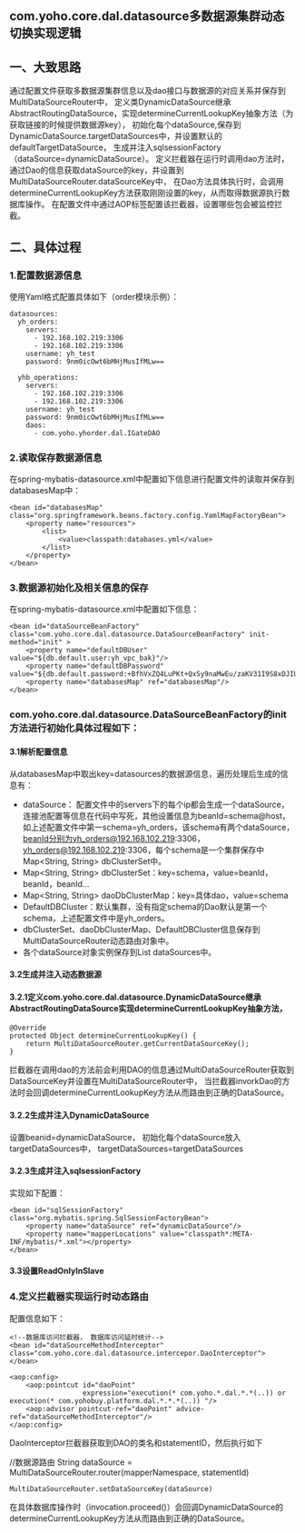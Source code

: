 com.yoho.core.dal.datasource多数据源集群动态切换实现逻辑
-----
## 一、大致思路

通过配置文件获取多数据源集群信息以及dao接口与数据源的对应关系并保存到MultiDataSourceRouter中，
定义类DynamicDataSource继承AbstractRoutingDataSource，实现determineCurrentLookupKey抽象方法（为获取链接的时候提供数据源key），
初始化每个dataSource,保存到DynamicDataSource.targetDataSources中，并设置默认的defaultTargetDataSource，
生成并注入sqlsessionFactory（dataSource=dynamicDataSource）。
定义拦截器在运行时调用dao方法时，通过Dao的信息获取dataSource的key，并设置到MultiDataSourceRouter.dataSourceKey中，
在Dao方法具体执行时，会调用determineCurrentLookupKey方法获取刚刚设置的key，从而取得数据源执行数据库操作。
在配置文件中通过AOP标签配置该拦截器，设置哪些包会被监控拦截。

## 二、具体过程
### 1.配置数据源信息
使用Yaml格式配置具体如下（order模块示例）：

    datasources:
      yh_orders:
        servers:
          - 192.168.102.219:3306
          - 192.168.102.219:3306
        username: yh_test
        password: 9nm0icOwt6bMHjMusIfMLw==
    
      yhb_operations:
        servers:
          - 192.168.102.219:3306
          - 192.168.102.219:3306
        username: yh_test
        password: 9nm0icOwt6bMHjMusIfMLw==
        daos:
          - com.yoho.yhorder.dal.IGateDAO
     
### 2.读取保存数据源信息	  
在spring-mybatis-datasource.xml中配置如下信息进行配置文件的读取并保存到databasesMap中：

	<bean id="databasesMap" class="org.springframework.beans.factory.config.YamlMapFactoryBean">
		<property name="resources">
			<list>
				<value>classpath:databases.yml</value>
			</list>
		</property>
	</bean>
	
### 3.数据源初始化及相关信息的保存
在spring-mybatis-datasource.xml中配置如下信息：

	<bean id="dataSourceBeanFactory" class="com.yoho.core.dal.datasource.DataSourceBeanFactory" init-method="init" >
		<property name="defaultDBUser" value="${db.default.user:yh_vpc_bak}"/>
		<property name="defaultDBPassword" value="${db.default.password:+BfhVxZQ4LuPKt+QxSy9naMwEu/zaKV31I9S8xDJIUA=}"/>
		<property name="databasesMap" ref="databasesMap"/>
	</bean>
	
### com.yoho.core.dal.datasource.DataSourceBeanFactory的init方法进行初始化具体过程如下：
#### 3.1解析配置信息
从databasesMap中取出key=datasources的数据源信息，遍历处理后生成的信息有：

- dataSource：
    配置文件中的servers下的每个ip都会生成一个dataSource，连接池配置等信息在代码中写死，其他设置信息为beanId=schema@host，
    如上述配置文件中第一schema=yh_orders，该schema有两个dataSource，beanId分别为yh_orders@192.168.102.219:3306，yh_orders@192.168.102.219:3306，每个schema是一个集群保存中Map<String, String> dbClusterSet中。
- Map<String, String> dbClusterSet：key=schema，value=beanId，beanId，beanId...
- Map<String, String> daoDbClusterMap：key=具体dao，value=schema
- DefaultDBCluster：默认集群，没有指定schema的Dao默认是第一个schema，上述配置文件中是yh_orders。
- dbClusterSet、daoDbClusterMap、DefaultDBCluster信息保存到MultiDataSourceRouter动态路由对象中。
- 各个dataSource对象实例保存到List<DataSource> dataSources中。

#### 3.2生成并注入动态数据源
#### 3.2.1定义com.yoho.core.dal.datasource.DynamicDataSource继承AbstractRoutingDataSource实现determineCurrentLookupKey抽象方法，

	@Override
	protected Object determineCurrentLookupKey() {
		return MultiDataSourceRouter.getCurrentDataSourceKey();
	}
	
拦截器在调用dao的方法前会利用DAO的信息通过MultiDataSourceRouter获取到DataSourceKey并设置在MultiDataSourceRouter中，
当拦截器invorkDao的方法时会回调determineCurrentLookupKey方法从而路由到正确的DataSource。
#### 3.2.2生成并注入DynamicDataSource
设置beanid=dynamicDataSource，
初始化每个dataSource放入targetDataSources中，
targetDataSources=targetDataSources
#### 3.2.3生成并注入sqlsessionFactory
实现如下配置：

	<bean id="sqlSessionFactory" class="org.mybatis.spring.SqlSessionFactoryBean">
		<property name="dataSource" ref="dynamicDataSource"/>
		<property name="mapperLocations" value="classpath*:META-INF/mybatis/*.xml"></property>
	</bean>
#### 3.3设置ReadOnlyInSlave

### 4.定义拦截器实现运行时动态路由
配置信息如下：

    <!--数据库访问拦截器， 数据库访问延时统计-->
	<bean id="dataSourceMethodInterceptor" class="com.yoho.core.dal.datasource.intercepor.DaoInterceptor">
	</bean>

	<aop:config>
		<aop:pointcut id="daoPoint"
					  expression="execution(* com.yoho.*.dal.*.*(..)) or execution(* com.yohobuy.platform.dal.*.*.*(..)) "/>
		<aop:advisor pointcut-ref="daoPoint" advice-ref="dataSourceMethodInterceptor"/>
	</aop:config>
DaoInterceptor拦截器获取到DAO的类名和statementID，然后执行如下
  
  //数据源路由
	String dataSource = MultiDataSourceRouter.router(mapperNamespace, statementId)
	
	MultiDataSourceRouter.setDataSourceKey(dataSource)
	
在具体数据库操作时（invocation.proceed()）会回调DynamicDataSource的determineCurrentLookupKey方法从而路由到正确的DataSource。	

